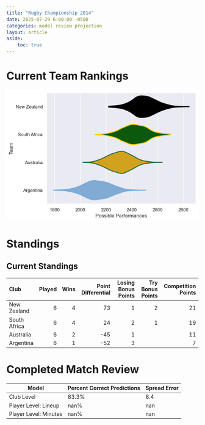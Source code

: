 ```yaml
---  
title: "Rugby Championship 2014"  
date: 2025-07-29 6:00:00 -0500  
categories: model review projection  
layout: article  
aside:  
    toc: true  
---
```

# Current Team Rankings


![Club Rankings](plots/rankings_Rugby_Championship_2014.png)
# Standings

## Current Standings


| Club         |   Played |   Wins |   Point Differential |   Losing Bonus Points |   Try Bonus Points |   Competition Points |
|:-------------|---------:|-------:|---------------------:|----------------------:|-------------------:|---------------------:|
| New Zealand  |        6 |      4 |                   73 |                     1 |                  2 |                   21 |
| South Africa |        6 |      4 |                   24 |                     2 |                  1 |                   19 |
| Australia    |        6 |      2 |                  -45 |                     1 |                    |                   11 |
| Argentina    |        6 |      1 |                  -52 |                     3 |                    |                    7 |



# Completed Match Review


| Model | Percent Correct Predictions | Spread Error |
| ------ | ------ | ------ |
| Club Level | 83.3% | 8.4 |
| Player Level: Lineup | nan% | nan |
| Player Level: Minutes | nan% | nan |

